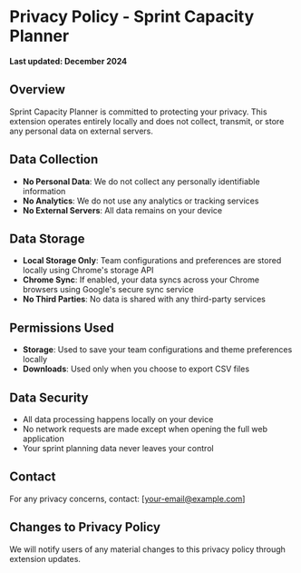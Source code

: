 # Privacy Policy - Sprint Capacity Planner

**Last updated: December 2024**

## Overview
Sprint Capacity Planner is committed to protecting your privacy. This extension operates entirely locally and does not collect, transmit, or store any personal data on external servers.

## Data Collection
- **No Personal Data**: We do not collect any personally identifiable information
- **No Analytics**: We do not use any analytics or tracking services
- **No External Servers**: All data remains on your device

## Data Storage
- **Local Storage Only**: Team configurations and preferences are stored locally using Chrome's storage API
- **Chrome Sync**: If enabled, your data syncs across your Chrome browsers using Google's secure sync service
- **No Third Parties**: No data is shared with any third-party services

## Permissions Used
- **Storage**: Used to save your team configurations and theme preferences locally
- **Downloads**: Used only when you choose to export CSV files

## Data Security
- All data processing happens locally on your device
- No network requests are made except when opening the full web application
- Your sprint planning data never leaves your control

## Contact
For any privacy concerns, contact: [your-email@example.com]

## Changes to Privacy Policy
We will notify users of any material changes to this privacy policy through extension updates.